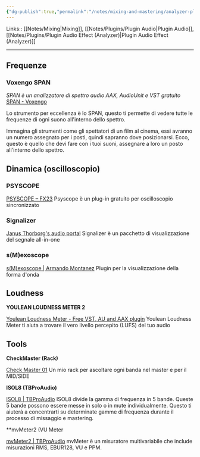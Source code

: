 ```yaml
---
{"dg-publish":true,"permalink":"/notes/mixing-and-mastering/analyzer-plugin-for-mixing-and-mastering/"}
---
```


Links:: [[Notes/Mixing\|Mixing]], [[Notes/Plugins/Plugin Audio\|Plugin Audio]], [[Notes/Plugins/Plugin Audio Effect (Analyzer)\|Plugin Audio Effect (Analyzer)]]

---
## Frequenze

### **Voxengo SPAN**

_SPAN è un analizzatore di spettro audio AAX, AudioUnit e VST gratuito_
[SPAN - Voxengo](https://www.voxengo.com/product/span/)

Lo strumento per eccellenza è lo SPAN, questo ti permette di vedere tutte le frequenze di ogni suono all'interno dello spettro. 

Immagina gli strumenti come gli spettatori di un film al cinema, essi avranno un numero assegnato per i posti, quindi sapranno dove posizionarsi. Ecco, questo è quello che devi fare con i tuoi suoni, assegnare a loro un posto all'interno dello spettro.

## Dinamica (oscilloscopio)

### **PSYSCOPE**

[PSYSCOPE – FX23](https://fx23.net/psyscope/)
Psyscope è un plug-in gratuito per oscilloscopio sincronizzato

### **Signalizer**

[Janus Thorborg's audio portal](https://www.jthorborg.com/index.html?ipage=signalizer)
Signalizer è un pacchetto di visualizzazione del segnale all-in-one

### **s(M)exoscope**

[s(M)exoscope | Armando Montanez](http://armandomontanez.com/smexoscope/)
Plugin per la visualizzazione della forma d'onda

## Loudness

**YOULEAN LOUDNESS METER 2**

[Youlean Loudness Meter - Free VST, AU and AAX plugin](https://youlean.co/youlean-loudness-meter/)
Youlean Loudness Meter ti aiuta a trovare il vero livello percepito (LUFS) del tuo audio

## Tools

**CheckMaster (Rack)**

[Check Master 01](https://www.mediafire.com/file/osfn1k6xwizjaxj/Check_Master_01.adg/file)
Un mio rack per ascoltare ogni banda nel master e per il MID/SIDE

**ISOL8 (TBProAudio)**

[ISOL8 | TBProAudio](https://www.tbproaudio.de/products/isol8)
ISOL8 divide la gamma di frequenza in 5 bande. Queste 5 bande possono essere messe in solo o in mute individualmente. Questo ti aiuterà a concentrarti su determinate gamme di frequenza durante il processo di missaggio e mastering.

**mvMeter2 (VU Meter

[mvMeter2 | TBProAudio](https://www.tbproaudio.de/products/mvmeter2)
mvMeter è un misuratore multivariabile che include misurazioni RMS, EBUR128, VU e PPM.
